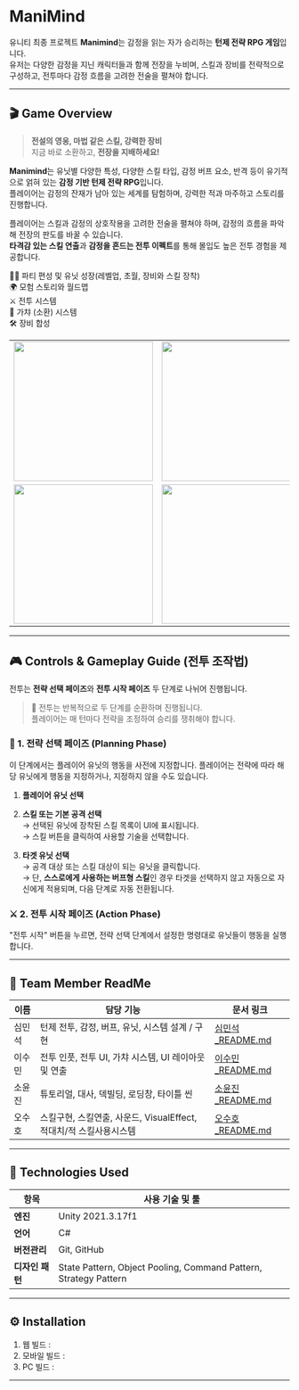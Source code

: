 # ManiMind
유니티 최종 프로젝트 
**Manimind**는 감정을 읽는 자가 승리하는 **턴제 전략 RPG 게임**입니다.  
유저는 다양한 감정을 지닌 캐릭터들과 함께 전장을 누비며, 스킬과 장비를 전략적으로 구성하고, 전투마다 감정 흐름을 고려한 전술을 펼쳐야 합니다.

---

## 🎬 Game Overview

> **전설의 영웅, 마법 같은 스킬, 강력한 장비**  
> 지금 바로 소환하고, **전장을 지배하세요!**

**Manimind**는 유닛별 다양한 특성, 다양한 스킬 타입, 감정 버프 요소, 반격 등이 유기적으로 얽혀 있는 **감정 기반 턴제 전략 RPG**입니다.  
플레이어는 감정의 잔재가 남아 있는 세계를 탐험하며, 강력한 적과 마주하고 스토리를 진행합니다.

플레이어는 스킬과 감정의 상호작용을 고려한 전술을 펼쳐야 하며, 감정의 흐름을 파악해 전장의 판도를 바꿀 수 있습니다.  
**타격감 있는 스킬 연출**과 **감정을 흔드는 전투 이펙트**를 통해 몰입도 높은 전투 경험을 제공합니다.

🧙‍♀️ 파티 편성 및 유닛 성장(레벨업, 초월, 장비와 스킬 장착)<br>
🌍 모험 스토리와 월드맵<br>
⚔️ 전투 시스템<br>
🧪 가챠 (소환) 시스템<br>
🛠 장비 합성<br>

<table>
  <tr>
    <td><img src="https://github.com/user-attachments/assets/d4ac0019-2e13-42b1-99b2-b3f88851466c" width="250"/></td>
    <td><img src="https://github.com/user-attachments/assets/dc3f73cc-f96e-40d6-9c4f-75efca2ccc7f" width="250"/></td>
    <td><img src="https://github.com/user-attachments/assets/77b8409c-6b99-41ec-a7af-96a8afea7d43" width="250"/></td>
  </tr>
  <tr>
    <td><img src="https://github.com/user-attachments/assets/2823f39f-621c-4013-8788-1359d54789b1" width="250"/></td>
    <td><img src="https://github.com/user-attachments/assets/ceb88eba-3ad2-4c77-ba7c-4e73ddb11664" width="250"/></td>
    <td><img src="https://github.com/user-attachments/assets/5941a177-cc28-4afc-b92e-4b9cabe0c149" width="250"/></td>
  </tr>
</table>



---

## 🎮 Controls & Gameplay Guide (전투 조작법)
전투는 **전략 선택 페이즈**와 **전투 시작 페이즈** 두 단계로 나뉘어 진행됩니다.
> 🔁 전투는 반복적으로 두 단계를 순환하며 진행됩니다.  
> 플레이어는 매 턴마다 전략을 조정하여 승리를 쟁취해야 합니다.

### 🧠 1. 전략 선택 페이즈 (Planning Phase)

이 단계에서는 플레이어 유닛의 행동을 사전에 지정합니다.
플레이어는 전략에 따라 해당 유닛에게 행동을 지정하거나, 지정하지 않을 수도 있습니다.

1. **플레이어 유닛 선택**  

2. **스킬 또는 기본 공격 선택**  
   → 선택된 유닛에 장착된 스킬 목록이 UI에 표시됩니다.  
   → 스킬 버튼을 클릭하여 사용할 기술을 선택합니다. 

3. **타겟 유닛 선택**  
   → 공격 대상 또는 스킬 대상이 되는 유닛을 클릭합니다.  
   → 단, **스스로에게 사용하는 버프형 스킬**인 경우 타겟을 선택하지 않고 자동으로 자신에게 적용되며, 다음 단계로 자동 전환됩니다.

### ⚔️ 2. 전투 시작 페이즈 (Action Phase)

"전투 시작" 버튼을 누르면, 전략 선택 단계에서 설정한 명령대로 유닛들이 행동을 실행합니다.

---

## 👥 Team Member ReadMe

| 이름 | 담당 기능 | 문서 링크 |
|------|-----------|-----------|
| 심민석 | 턴제 전투, 감정, 버프, 유닛, 시스템 설계 / 구현 | [심민석_README.md](./Members/README_Minseok.md) |
| 이수민 | 전투 인풋, 전투 UI, 가챠 시스템, UI 레이아웃 및 연출 | [이수민_README.md](./Members/README_Sumin.md) |
| 소윤진 | 튜토리얼, 대사, 덱빌딩, 로딩창, 타이틀 씬 | [소윤진_README.md](./Members/README_Yoonjin.md) |
| 오수호 | 스킬구현, 스킬연출, 사운드, VisualEffect, 적대치/적 스킬사용시스템  | [오수호_README.md](./Members/README_Suho.md) |

---

## 🧪 Technologies Used

| 항목         | 사용 기술 및 툴 |
|--------------|----------------|
| **엔진**     | Unity 2021.3.17f1 |
| **언어**     | C# |
| **버전관리** | Git, GitHub |
| **디자인 패턴** | State Pattern, Object Pooling, Command Pattern, Strategy Pattern |

---

## ⚙ Installation

1. 웹 빌드 : 
2. 모바일 빌드 : 
3. PC 빌드 : 

---
